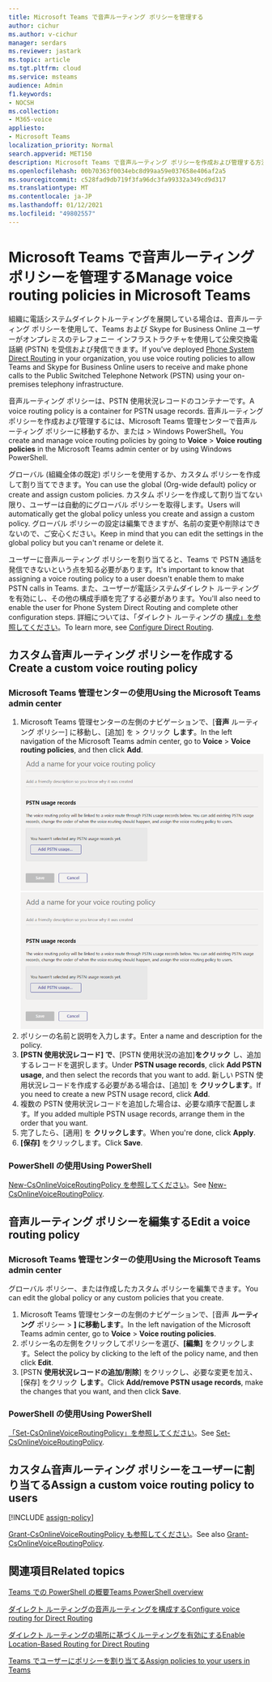 ```yaml
---
title: Microsoft Teams で音声ルーティング ポリシーを管理する
author: cichur
ms.author: v-cichur
manager: serdars
ms.reviewer: jastark
ms.topic: article
ms.tgt.pltfrm: cloud
ms.service: msteams
audience: Admin
f1.keywords:
- NOCSH
ms.collection:
- M365-voice
appliesto:
- Microsoft Teams
localization_priority: Normal
search.appverid: MET150
description: Microsoft Teams で音声ルーティング ポリシーを作成および管理する方法について説明します。
ms.openlocfilehash: 00b70363f0034ebc8d99aa59e037658e406af2a5
ms.sourcegitcommit: c528fad9db719f3fa96dc3fa99332a349cd9d317
ms.translationtype: MT
ms.contentlocale: ja-JP
ms.lasthandoff: 01/12/2021
ms.locfileid: "49802557"
---
```

# <a name="manage-voice-routing-policies-in-microsoft-teams"></a><span data-ttu-id="21284-103">Microsoft Teams で音声ルーティング ポリシーを管理する</span><span class="sxs-lookup"><span data-stu-id="21284-103">Manage voice routing policies in Microsoft Teams</span></span>

<span data-ttu-id="21284-104">組織に電話システムダイレクト[](direct-routing-landing-page.md)ルーティングを展開している場合は、音声ルーティング ポリシーを使用して、Teams および Skype for Business Online ユーザーがオンプレミスのテレフォニー インフラストラクチャを使用して公衆交換電話網 (PSTN) を受信および発信できます。</span><span class="sxs-lookup"><span data-stu-id="21284-104">If you've deployed [Phone System Direct Routing](direct-routing-landing-page.md) in your organization, you use voice routing policies to allow Teams and Skype for Business Online users to receive and make phone calls to the Public Switched Telephone Network (PSTN) using your on-premises telephony infrastructure.</span></span>

<span data-ttu-id="21284-105">音声ルーティング ポリシーは、PSTN 使用状況レコードのコンテナーです。</span><span class="sxs-lookup"><span data-stu-id="21284-105">A voice routing policy is a container for PSTN usage records.</span></span> <span data-ttu-id="21284-106">音声ルーティング ポリシーを作成および管理するには、Microsoft Teams 管理センターで音声ルーティング ポリシーに移動するか、または  >  Windows PowerShell。</span><span class="sxs-lookup"><span data-stu-id="21284-106">You create and manage voice routing policies by going to **Voice** > **Voice routing policies** in the Microsoft Teams admin center or by using Windows PowerShell.</span></span>

<span data-ttu-id="21284-107">グローバル (組織全体の既定) ポリシーを使用するか、カスタム ポリシーを作成して割り当てできます。</span><span class="sxs-lookup"><span data-stu-id="21284-107">You can use the global (Org-wide default) policy or create and assign custom policies.</span></span> <span data-ttu-id="21284-108">カスタム ポリシーを作成して割り当てない限り、ユーザーは自動的にグローバル ポリシーを取得します。</span><span class="sxs-lookup"><span data-stu-id="21284-108">Users will automatically get the global policy unless you create and assign a custom policy.</span></span> <span data-ttu-id="21284-109">グローバル ポリシーの設定は編集できますが、名前の変更や削除はできないので、ご安心ください。</span><span class="sxs-lookup"><span data-stu-id="21284-109">Keep in mind that you can edit the settings in the global policy but you can't rename or delete it.</span></span>

<span data-ttu-id="21284-110">ユーザーに音声ルーティング ポリシーを割り当てると、Teams で PSTN 通話を発信できないという点を知る必要があります。</span><span class="sxs-lookup"><span data-stu-id="21284-110">It's important to know that assigning a voice routing policy to a user doesn't enable them to make PSTN calls in Teams.</span></span> <span data-ttu-id="21284-111">また、ユーザーが電話システムダイレクト ルーティングを有効にし、その他の構成手順を完了する必要があります。</span><span class="sxs-lookup"><span data-stu-id="21284-111">You'll also need to enable the user for Phone System Direct Routing and complete other configuration steps.</span></span> <span data-ttu-id="21284-112">詳細については、「ダイレクト ルーティングの [構成」を参照してください](direct-routing-configure.md)。</span><span class="sxs-lookup"><span data-stu-id="21284-112">To learn more, see [Configure Direct Routing](direct-routing-configure.md).</span></span>

## <a name="create-a-custom-voice-routing-policy"></a><span data-ttu-id="21284-113">カスタム音声ルーティング ポリシーを作成する</span><span class="sxs-lookup"><span data-stu-id="21284-113">Create a custom voice routing policy</span></span>

### <a name="using-the-microsoft-teams-admin-center"></a><span data-ttu-id="21284-114">Microsoft Teams 管理センターの使用</span><span class="sxs-lookup"><span data-stu-id="21284-114">Using the Microsoft Teams admin center</span></span>

1. <span data-ttu-id="21284-115">Microsoft Teams 管理センターの左側のナビゲーションで、[**音声** ルーティング ポリシー] に移動し、[追加] を  >  クリック **します**。</span><span class="sxs-lookup"><span data-stu-id="21284-115">In the left navigation of the Microsoft Teams admin center, go to **Voice** > **Voice routing policies**, and then click **Add**.</span></span><br>
    <span data-ttu-id="21284-116">![Microsoft Teams 管理センターの [音声ルーティング ポリシーの追加] ページのスクリーンショット ](media/manage-voice-routing-policies.png)</span><span class="sxs-lookup"><span data-stu-id="21284-116">![Screenshot of the Add voice routing policy page in the Microsoft Teams admin center ](media/manage-voice-routing-policies.png)</span></span> 
2. <span data-ttu-id="21284-117">ポリシーの名前と説明を入力します。</span><span class="sxs-lookup"><span data-stu-id="21284-117">Enter a name and description for the policy.</span></span>
3. <span data-ttu-id="21284-118">**[PSTN 使用状況レコード] で**、[PSTN 使用状況の追加]**をクリック** し、追加するレコードを選択します。</span><span class="sxs-lookup"><span data-stu-id="21284-118">Under **PSTN usage records**, click **Add PSTN usage**, and then select the records that you want to add.</span></span> <span data-ttu-id="21284-119">新しい PSTN 使用状況レコードを作成する必要がある場合は、[追加] を **クリックします**。</span><span class="sxs-lookup"><span data-stu-id="21284-119">If you need to create a new PSTN usage record, click **Add**.</span></span>
4. <span data-ttu-id="21284-120">複数の PSTN 使用状況レコードを追加した場合は、必要な順序で配置します。</span><span class="sxs-lookup"><span data-stu-id="21284-120">If you added multiple PSTN usage records, arrange them in the order that you want.</span></span>
5. <span data-ttu-id="21284-121">完了したら、[適用] を **クリックします**。</span><span class="sxs-lookup"><span data-stu-id="21284-121">When you're done, click **Apply**.</span></span>
6. <span data-ttu-id="21284-122">**[保存]** をクリックします。</span><span class="sxs-lookup"><span data-stu-id="21284-122">Click **Save**.</span></span>

### <a name="using-powershell"></a><span data-ttu-id="21284-123">PowerShell の使用</span><span class="sxs-lookup"><span data-stu-id="21284-123">Using PowerShell</span></span>

<span data-ttu-id="21284-124">[New-CsOnlineVoiceRoutingPolicy を参照してください](https://docs.microsoft.com/powershell/module/skype/new-csonlinevoiceroutingpolicy)。</span><span class="sxs-lookup"><span data-stu-id="21284-124">See [New-CsOnlineVoiceRoutingPolicy](https://docs.microsoft.com/powershell/module/skype/new-csonlinevoiceroutingpolicy).</span></span>

## <a name="edit-a-voice-routing-policy"></a><span data-ttu-id="21284-125">音声ルーティング ポリシーを編集する</span><span class="sxs-lookup"><span data-stu-id="21284-125">Edit a voice routing policy</span></span>

### <a name="using-the-microsoft-teams-admin-center"></a><span data-ttu-id="21284-126">Microsoft Teams 管理センターの使用</span><span class="sxs-lookup"><span data-stu-id="21284-126">Using the Microsoft Teams admin center</span></span>

<span data-ttu-id="21284-127">グローバル ポリシー、または作成したカスタム ポリシーを編集できます。</span><span class="sxs-lookup"><span data-stu-id="21284-127">You can edit the global policy or any custom policies that you create.</span></span>

1. <span data-ttu-id="21284-128">Microsoft Teams 管理センターの左側のナビゲーションで、[音声 **ルーティング** ポリシー  >  **] に移動します**。</span><span class="sxs-lookup"><span data-stu-id="21284-128">In the left navigation of the Microsoft Teams admin center, go to **Voice** > **Voice routing policies**.</span></span>
2. <span data-ttu-id="21284-129">ポリシー名の左側をクリックしてポリシーを選び、**[編集]** をクリックします。</span><span class="sxs-lookup"><span data-stu-id="21284-129">Select the policy by clicking to the left of the policy name, and then click **Edit**.</span></span>
3. <span data-ttu-id="21284-130">[PSTN **使用状況レコードの追加/削除**] をクリックし、必要な変更を加え、[保存] をクリック **します**。</span><span class="sxs-lookup"><span data-stu-id="21284-130">Click **Add/remove PSTN usage records**, make the changes that you want, and then click **Save**.</span></span>

### <a name="using-powershell"></a><span data-ttu-id="21284-131">PowerShell の使用</span><span class="sxs-lookup"><span data-stu-id="21284-131">Using PowerShell</span></span>

<span data-ttu-id="21284-132">[「Set-CsOnlineVoiceRoutingPolicy」を参照してください](https://docs.microsoft.com/powershell/module/skype/set-csonlinevoiceroutingpolicy)。</span><span class="sxs-lookup"><span data-stu-id="21284-132">See [Set-CsOnlineVoiceRoutingPolicy](https://docs.microsoft.com/powershell/module/skype/set-csonlinevoiceroutingpolicy).</span></span>

## <a name="assign-a-custom-voice-routing-policy-to-users"></a><span data-ttu-id="21284-133">カスタム音声ルーティング ポリシーをユーザーに割り当てる</span><span class="sxs-lookup"><span data-stu-id="21284-133">Assign a custom voice routing policy to users</span></span>

[!INCLUDE [assign-policy](includes/assign-policy.md)]

<span data-ttu-id="21284-134">[Grant-CsOnlineVoiceRoutingPolicy も参照してください](https://docs.microsoft.com/powershell/module/skype/grant-csonlinevoiceroutingpolicy)。</span><span class="sxs-lookup"><span data-stu-id="21284-134">See also [Grant-CsOnlineVoiceRoutingPolicy](https://docs.microsoft.com/powershell/module/skype/grant-csonlinevoiceroutingpolicy).</span></span>

## <a name="related-topics"></a><span data-ttu-id="21284-135">関連項目</span><span class="sxs-lookup"><span data-stu-id="21284-135">Related topics</span></span>

[<span data-ttu-id="21284-136">Teams での PowerShell の概要</span><span class="sxs-lookup"><span data-stu-id="21284-136">Teams PowerShell overview</span></span>](teams-powershell-overview.md)

[<span data-ttu-id="21284-137">ダイレクト ルーティングの音声ルーティングを構成する</span><span class="sxs-lookup"><span data-stu-id="21284-137">Configure voice routing for Direct Routing</span></span>](direct-routing-voice-routing.md)

[<span data-ttu-id="21284-138">ダイレクト ルーティングの場所に基づくルーティングを有効にする</span><span class="sxs-lookup"><span data-stu-id="21284-138">Enable Location-Based Routing for Direct Routing</span></span>](location-based-routing-enable.md)

[<span data-ttu-id="21284-139"> Teams でユーザーにポリシーを割り当てる</span><span class="sxs-lookup"><span data-stu-id="21284-139">Assign policies to your users in Teams</span></span>](assign-policies.md)
